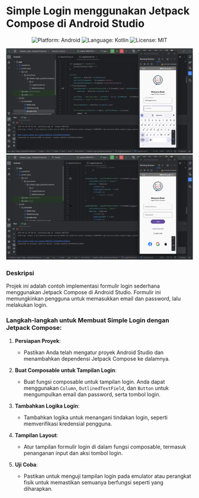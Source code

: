 # Simple Login menggunakan Jetpack Compose di Android Studio

<p align="center">
  <img src="https://img.shields.io/badge/platform-Android-brightgreen.svg" alt="Platform: Android">
  <img src="https://img.shields.io/badge/language-Kotlin-orange.svg" alt="Language: Kotlin">
  <img src="https://img.shields.io/badge/license-MIT-blue.svg" alt="License: MIT">
</p>

<p align="center">
  <img src="https://github.com/Wira07/Simple_Login_JetpackCompose/blob/master/app/src/main/res/drawable/preview.png" width="800" alt="Screenshot">
  <img src="https://github.com/Wira07/Simple_Login_JetpackCompose/blob/master/app/src/main/res/drawable/preview_2.png" width="800" alt="Screenshot">
</p>

### Deskripsi
Projek ini adalah contoh implementasi formulir login sederhana menggunakan Jetpack Compose di Android Studio. Formulir ini memungkinkan pengguna untuk memasukkan email dan password, lalu melakukan login.

### Langkah-langkah untuk Membuat Simple Login dengan Jetpack Compose:

1. **Persiapan Proyek**:
   - Pastikan Anda telah mengatur proyek Android Studio dan menambahkan dependensi Jetpack Compose ke dalamnya.

2. **Buat Composable untuk Tampilan Login**:
   - Buat fungsi composable untuk tampilan login. Anda dapat menggunakan `Column`, `OutlinedTextField`, dan `Button` untuk mengumpulkan email dan password, serta tombol login.

3. **Tambahkan Logika Login**:
   - Tambahkan logika untuk menangani tindakan login, seperti memverifikasi kredensial pengguna.

4. **Tampilan Layout**:
   - Atur tampilan formulir login di dalam fungsi composable, termasuk penanganan input dan aksi tombol login.

5. **Uji Coba**:
   - Pastikan untuk menguji tampilan login pada emulator atau perangkat fisik untuk memastikan semuanya berfungsi seperti yang diharapkan.
